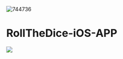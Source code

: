![744736](https://github.com/ShravanAmudala55/RollTheDice-iOS-APP/assets/102984963/4985c3b0-7dcd-4db5-92a2-961c7413baa3)
# RollTheDice-iOS-APP
<img src="https://img.shields.io/badge/https%3A%2F%2Fgithub.com%2FShravanAmudala55%2FRollTheDice-iOS-APP"> <img src="">
